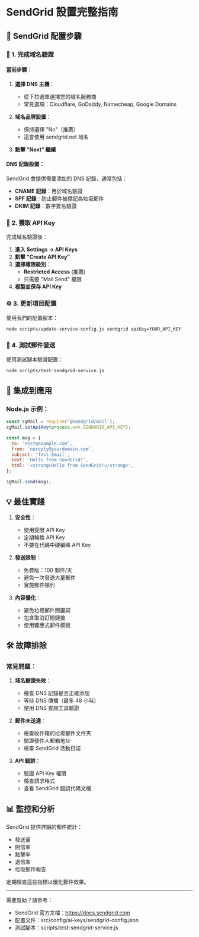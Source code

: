 # SendGrid 設置完整指南

## 📧 SendGrid 配置步驟

### 🔐 1. 完成域名驗證

#### 當前步驟：
1. **選擇 DNS 主機**：
   - 從下拉選單選擇您的域名服務商
   - 常見選項：Cloudflare, GoDaddy, Namecheap, Google Domains

2. **域名品牌設置**：
   - 保持選擇 "No"（推薦）
   - 這會使用 sendgrid.net 域名

3. **點擊 "Next" 繼續**

#### DNS 記錄設置：
SendGrid 會提供需要添加的 DNS 記錄，通常包括：
- **CNAME 記錄**：用於域名驗證
- **SPF 記錄**：防止郵件被標記為垃圾郵件
- **DKIM 記錄**：數字簽名驗證

### 🔑 2. 獲取 API Key

完成域名驗證後：

1. **進入 Settings → API Keys**
2. **點擊 "Create API Key"**
3. **選擇權限級別**：
   - **Restricted Access** (推薦)
   - 只需要 "Mail Send" 權限
4. **複製並保存 API Key**

### ⚙️ 3. 更新項目配置

使用我們的配置腳本：

```bash
node scripts/update-service-config.js sendgrid apiKey=YOUR_API_KEY
```

### 📧 4. 測試郵件發送

使用測試腳本驗證配置：

```bash
node scripts/test-sendgrid-service.js
```

## 🔧 集成到應用

### Node.js 示例：

```javascript
const sgMail = require('@sendgrid/mail');
sgMail.setApiKey(process.env.SENDGRID_API_KEY);

const msg = {
  to: 'test@example.com',
  from: 'noreply@yourdomain.com',
  subject: 'Test Email',
  text: 'Hello from SendGrid!',
  html: '<strong>Hello from SendGrid!</strong>',
};

sgMail.send(msg);
```

## 💡 最佳實踐

1. **安全性**：
   - 使用受限 API Key
   - 定期輪換 API Key
   - 不要在代碼中硬編碼 API Key

2. **發送限制**：
   - 免費版：100 郵件/天
   - 避免一次發送大量郵件
   - 實施郵件隊列

3. **內容優化**：
   - 避免垃圾郵件關鍵詞
   - 包含取消訂閱鏈接
   - 使用響應式郵件模板

## 🛠️ 故障排除

### 常見問題：

1. **域名驗證失敗**：
   - 檢查 DNS 記錄是否正確添加
   - 等待 DNS 傳播（最多 48 小時）
   - 使用 DNS 查詢工具驗證

2. **郵件未送達**：
   - 檢查收件箱的垃圾郵件文件夾
   - 驗證發件人郵箱地址
   - 檢查 SendGrid 活動日誌

3. **API 錯誤**：
   - 驗證 API Key 權限
   - 檢查請求格式
   - 查看 SendGrid 錯誤代碼文檔

## 📊 監控和分析

SendGrid 提供詳細的郵件統計：
- 發送量
- 開信率
- 點擊率
- 退信率
- 垃圾郵件報告

定期檢查這些指標以優化郵件效果。

---

需要幫助？請參考：
- SendGrid 官方文檔：https://docs.sendgrid.com
- 配置文件：src/config/ai-keys/sendgrid-config.json
- 測試腳本：scripts/test-sendgrid-service.js
